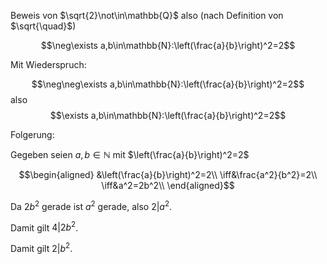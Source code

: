 Beweis von $\sqrt{2}\not\in\mathbb{Q}$
also (nach Definition von $\sqrt{\quad}$)

$$\neg\exists a,b\in\mathbb{N}:\left(\frac{a}{b}\right)^2=2$$

Mit Wiederspruch:

$$\neg\neg\exists a,b\in\mathbb{N}:\left(\frac{a}{b}\right)^2=2$$
also
$$\exists a,b\in\mathbb{N}:\left(\frac{a}{b}\right)^2=2$$

Folgerung:

Gegeben seien $a,b\in\mathbb{N}$ mit $\left(\frac{a}{b}\right)^2=2$

$$\begin{aligned}
&\left(\frac{a}{b}\right)^2=2\\
\iff&\frac{a^2}{b^2}=2\\
\iff&a^2=2b^2\\
\end{aligned}$$

Da $2b^2$ gerade ist $a^2$ gerade, also $2|a^2$.

Damit gilt $4|2b^2$.

Damit gilt $2|b^2$.



